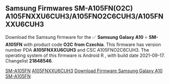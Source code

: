 <h2>Samsung Firmwares SM-A105FN(O2C) A105FNXXU6CUH3/A105FNO2C6CUH3/A105FNXXU6CUH3</h2>
Download the Samsung firmware for the ✅ <strong>Samsung Galaxy A10 </strong> ⭐ <strong>SM-A105FN</strong> with product code <strong>O2C</strong> <strong> from Czechia</strong>. This firmware has version number PDA <strong>A105FNXXU6CUH3</strong> and CSC A105FNO2C6CUH3. The operating system of this firmware is Android R , with build date 2021-09-17. Changelist <strong>21848546</strong>.


[SM-A105FN](https://samfirm.shop/samsung/model/SM-A105FN)
[A105FNXXU6CUH3](https://samfirm.shop/samsung/pda/A105FNXXU6CUH3)
[Download Firmware Samsung Galaxy A10 SM-A105FN](https://samfirm.shop/samsung/firmware/457605)
